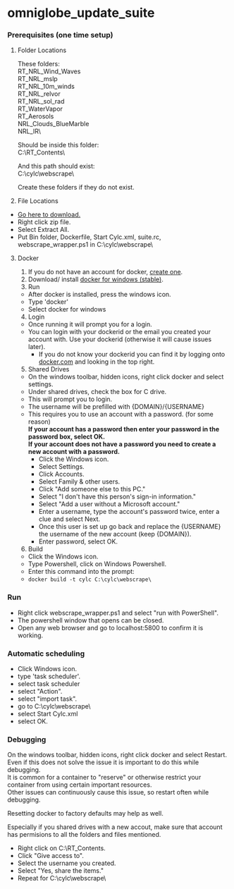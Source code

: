 # omniglobe_update_suite

### Prerequisites (one time setup)

1. Folder Locations

   These folders:  
   RT_NRL_Wind_Waves\
   RT_NRL_mslp\
   RT_NRL_10m_winds\
   RT_NRL_relvor\
   RT_NRL_sol_rad\
   RT_WaterVapor\
   RT_Aerosols\
   NRL_Clouds_BlueMarble\
   NRL_IR\

   Should be inside this folder:  
   C:\RT_Contents\

   And this path should exist:  
   C:\cylc\webscrape\

   Create these folders if they do not exist.

2. File Locations  

 - [Go here to download.](https://github.com/alpacaxander/omniglobe_update_suite/archive/master.zip)
 - Right click zip file.
 - Select Extract All.
 - Put Bin folder, Dockerfile, Start Cylc.xml, suite.rc, webscrape_wrapper.ps1 in C:\cylc\webscrape\  

3. Docker  
   1. If you do not have an account for docker, [create one](https://docs.docker.com/docker-id/ ).  
   2. Download/ install [docker for windows (stable)](https://store.docker.com/editions/community/docker-ce-desktop-windows).  
   3. Run  
     - After docker is installed, press the windows icon.
     - Type 'docker'
     - Select docker for windows
   4. Login  

     - Once running it will prompt you for a login.  
     - You can login with your dockerid or the email you created your account with. Use your dockerid (otherwise it will cause issues later).   
       - If you do not know your dockerid you can find it by logging onto [docker.com](docker.com) and looking in the top right.  

   5. Shared Drives  

    - On the windows toolbar, hidden icons, right click docker and select settings.  
    - Under shared drives, check the box for C drive.  
    - This will prompt you to login.  
    - The username will be prefilled with {DOMAIN}/{USERNAME}  
    - This requires you to use an account with a password. (for some reason)  
    **If your account has a password then enter your password in the password box, select OK.**  
    **If your account does not have a password you need to create a new account with a password.**  
      - Click the Windows icon.  
      - Select Settings.  
      - Click Accounts.  
      - Select Family & other users.  
      - Click "Add someone else to this PC."  
      - Select "I don't have this person's sign-in information."  
      - Select "Add a user without a Microsoft account."  
      - Enter a username, type the account's password twice, enter a clue and select Next.  
      - Once this user is set up go back and replace the {USERNAME} the username of the new account (keep {DOMAIN}).
      - Enter password, select OK.  

   6. Build  

    - Click the Windows icon.  
    - Type Powershell, click on Windows Powershell.
    - Enter this command into the prompt:  
    - `docker build -t cylc C:\cylc\webscrape\`  

### Run

 - Right click webscrape_wrapper.ps1 and select "run with PowerShell".  
 - The powershell window that opens can be closed.  
 - Open any web browser and go to localhost:5800 to confirm it is working.  
 
### Automatic scheduling

 - Click Windows icon.
 - type 'task scheduler'.
 - select task scheduler
 - select "Action".
 - select "import task".
 - go to C:\cylc\webscrape\
 - select Start Cylc.xml
 - select OK.

### Debugging

On the windows toolbar, hidden icons, right click docker and select Restart.  
Even if this does not solve the issue it is important to do this while debugging.  
It is common for a container to "reserve" or otherwise restrict your container from using certain important resources.  
Other issues can continuously cause this issue, so restart often while debugging.  

Resetting docker to factory defaults may help as well.

Especially if you shared drives with a new accout, make sure that account has permisions to all the folders and files mentioned.  
 - Right click on C:\RT_Contents\.  
 - Click "Give access to".  
 - Select the username you created.  
 - Select "Yes, share the items."  
 - Repeat for C:\cylc\webscrape\
